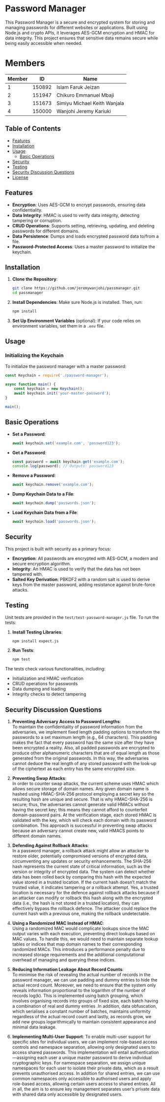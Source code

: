 

# Password Manager

This Password Manager is a secure and encrypted system for storing and managing passwords for different websites or applications. Built using Node.js and crypto APIs, it leverages AES-GCM encryption and HMAC for data integrity. This project ensures that sensitive data remains secure while being easily accessible when needed.

# Members

| Member | ID     | Name                          |
|--------|--------|-------------------------------|
| 1      | 150892 | Islam Faruk Jeizan            |
| 2      | 151947 | Chikuro Emmanuel Mbaji        |
| 3      | 151673 | Simiyu Michael Keith Wanjala  |
| 4      | 150000 | Wanjohi Jeremy Kariuki        |


## Table of Contents
- [Features](#features)
- [Installation](#installation)
- [Usage](#usage)
  - [Basic Operations](#basic-operations)
- [Security](#security)
- [Testing](#testing)
- [Security Discussion Questions](#security-discussion-questions)
- [License](#license)

## Features

- **Encryption**: Uses AES-GCM to encrypt passwords, ensuring data confidentiality.
- **Data Integrity**: HMAC is used to verify data integrity, detecting tampering or corruption.
- **CRUD Operations**: Supports setting, retrieving, updating, and deleting passwords for different domains.
- **Data Persistence**: Dumps and loads encrypted password data to/from a file.
- **Password-Protected Access**: Uses a master password to initialize the keychain.

## Installation

1. **Clone the Repository**:
    ```bash
    git clone https://github.com/jeremywanjohi/passmanager.git
    cd passmanager
    ```

2. **Install Dependencies**: Make sure Node.js is installed. Then, run:
    ```bash
    npm install
    ```

3. **Set Up Environment Variables** (optional): If your code relies on environment variables, set them in a `.env` file.

## Usage

### Initializing the Keychain

To initialize the password manager with a master password:
```javascript
const Keychain = require('./password-manager');

async function main() {
    const keychain = new Keychain();
    await keychain.init('your-master-password');
}

main();

```

## Basic Operations

- **Set a Password**:
    ```javascript
    await keychain.set('example.com', 'password123');
    ```

- **Get a Password**:
    ```javascript
    const password = await keychain.get('example.com');
    console.log(password); // Outputs: password123
    ```

- **Remove a Password**:
    ```javascript
    await keychain.remove('example.com');
    ```

- **Dump Keychain Data to a File**:
    ```javascript
    await keychain.dump('passwords.json');
    ```

- **Load Keychain Data from a File**:
    ```javascript
    await keychain.load('passwords.json');
    ```

## Security

This project is built with security as a primary focus:

- **Encryption**: All passwords are encrypted with AES-GCM, a modern and secure encryption algorithm.
- **Integrity**: An HMAC is used to verify that the data has not been tampered with.
- **Salted Key Derivation**: PBKDF2 with a random salt is used to derive keys from the master password, adding resistance against brute-force attacks.

## Testing

Unit tests are provided in the `test/test-password-manager.js` file. To run the tests:

1. **Install Testing Libraries**:
    ```bash
    npm install expect.js
    ```

2. **Run Tests**:
    ```bash
    npm test
    ```

The tests check various functionalities, including:

- Initialization and HMAC verification
- CRUD operations for passwords
- Data dumping and loading
- Integrity checks to detect tampering

## Security Discussion Questions

1. **Preventing Adversary Access to Password Lengths**:  
   To maintain the confidentiality of password information from the adversaries, we implement fixed length padding options to transform the passwords to a set maximum length (e.g., 64 characters). This padding makes the fact that every password has the same size after they have been encrypted a reality. Also, all padded passwords are encrypted to produce other alphanumeric characters that are of equal length as those generated from the original passwords. In this way, the adversaries cannot deduce the real length of any stored password with the look-up of the ciphertext as each entry has the same encrypted size.


2. **Preventing Swap Attacks**:  
  In order to counter swap attacks, the current scheme uses HMAC which allows secure storage of domain names. Any given domain name is hashed using HMAC-SHA-256 protocol employing a secret key so the resulting hash are unique and secure. That is why HMAC-SHA-256 is secure; thus, the adversaries cannot generate valid HMACs without having the secret key; this means they cannot afford to counterfeit domain-password pairs. At the verification stage, each stored HMAC is validated with the key, which will check each domain with its password combination. This approach is successful in preventing swap attacks because an adversary cannot create new, valid HMACS points to different domain names.


3. **Defending Against Rollback Attacks**:  
  In a password manager, a rollback attack might allow an attacker to restore older, potentially compromised versions of encrypted data, circumventing any updates or security enhancements. The SHA-256 hash represents the current state of critical information, such as the version or integrity of encrypted data. The system can detect whether data has been rolled back by comparing this hash with the expected value stored in a trusted location. If the current hash doesn’t match the trusted value, it indicates tampering or a rollback attempt.
Yes, a trusted location is necessary for the defence against rollback attacks because if an attacker can modify or rollback this hash along with the encrypted data (i.e., the hash is not stored in a trusted location), they can effectively bypass the rollback defence. The attacker could replace the current hash with a previous one, making the rollback undetectable.

4. **Using a Randomized MAC Instead of HMAC**:  
   Using a randomized MAC would complicate lookups since the MAC output varies with each execution, preventing direct lookups based on MAC values. To handle this, we would need to maintain separate lookup tables or indices that map domain names to their corresponding randomized MACs. This introduces a performance penalty due to increased storage requirements and the additional computational overhead of managing and querying these indices.

5. **Reducing Information Leakage About Record Counts**:  
  To minimise the risk of revealing the actual number of records in the password manager, we can use padding and dummy entries to hide the actual record count. Moreover, we need to ensure that the system only reveals information proportional to the logarithm of the number of records log(k). This is implemented using batch grouping, which involves organising records into groups of fixed size, each batch having a combination of real and dummy entries .In addition, data obfuscation, which serialises a constant number of batches, maintains uniformity regardless of the actual record count and lastly, as records grow, we add new groups logarithmically to maintain consistent appearance and minimal data leakage.

6. **Implementing Multi-User Support**:
   To enable multi-user support for specific sites for individual users, we can implement role-based access controls and namespace separation, allowing only designated users to access shared passwords. This implementation will entail authentication—assigning each user a unique master password to derive individual cryptographic keys. For namespace separation, we assign unique namespaces for each user to isolate their private data, which as a result prevents unauthorised access. In addition for shared entries, we can use common namespaces only accessible to authorised users and apply role-based access, allowing certain users access to shared entries. All in all, the aim is to ensure key management separates user’s private data with shared data only accessible by designated users.

  
